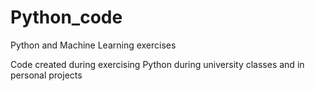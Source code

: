 # Python_code
Python and Machine Learning exercises

Code created during exercising Python during university classes and in personal projects

